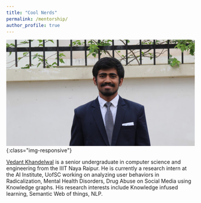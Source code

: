 ```yaml
---
title: "Cool Nerds"
permalink: /mentorship/
author_profile: true
---
```


![Vedant Khandelwal](/images/vedant.jpg){:class="img-responsive"}


[Vedant Khandelwal](https://www.linkedin.com/in/khvedant/) is a senior undergraduate in computer science and engineering from the IIIT Naya Raipur. He is currently a research intern at the AI Institute, UofSC working on analyzing user behaviors in Radicalization, Mental Health Disorders, Drug Abuse on Social Media using Knowledge graphs. His research interests include Knowledge infused learning, Semantic Web of things, NLP. 